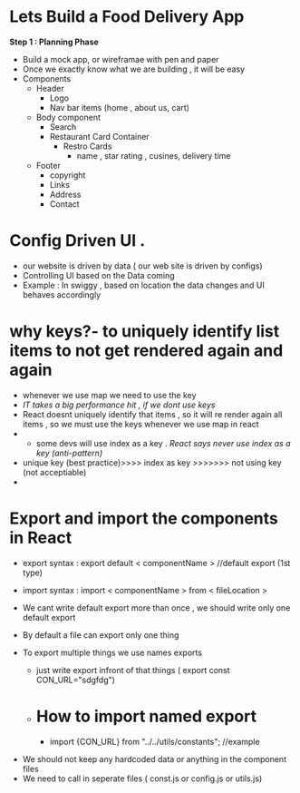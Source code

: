 # Lets Build a Food Delivery App
 **Step 1 : Planning Phase**
  * Build a mock app, or wireframae with pen and paper
  * Once we exactly know what we are building , it will be easy 
  * Components 
    - Header 
      - Logo
      - Nav bar items (home , about us, cart)
    - Body component 
      - Search
      - Restaurant Card Container
        - Restro Cards
          - name , star rating , cusines, delivery time
    - Footer
      - copyright
      - Links
      - Address
      - Contact

# Config Driven UI .

- our website is driven by data ( our web site is driven by configs)
- Controlling UI based on the Data coming
- Example : In swiggy , based on location the data changes and UI behaves accordingly

# why keys?- to uniquely identify list items to not get rendered again and again
- whenever we use map we need to use the key 
- *IT takes a big performance hit , if we dont use keys*
- React doesnt uniquely identify that items , so it will re render again all items , so we must use the keys whenever we use map in react
- - some devs will use index as a key . *React says never use index as a key (anti-pattern)* 
-   unique key (best practice)>>>> index as key >>>>>>> not using key (not acceptiable)
-   
# Export and import the components in React

- export syntax :   export default < componentName >          //default export (1st type)
- import syntax : import < componentName > from < fileLocation >

- We cant write default export more than once , we should write only one default export 
- By default a file can export only one thing 
- To export multiple things we use names exports     
  -  just write export infront of that things    ( export const CON_URL="sdgfdg")
  -   # How to import named export
      -   import {CON_URL} from "../../utils/constants";            //example

* We should not keep any hardcoded data or anything in the component files
* We need to call in seperate files ( const.js or config.js or utils.js)